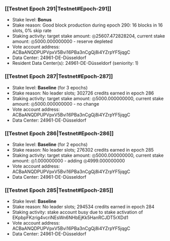 ### [[Testnet Epoch 291|Testnet#Epoch-291]]
* Stake level: **Bonus**
* Stake reason: Good block production during epoch 290: 16 blocks in 16 slots, 0% skip rate
* Staking activity: target stake amount: ◎25607.472828204, current stake amount: ◎5000.000000000 - reserve depleted
* Vote account address: ACBaANQDPUPVpxV5Bvi16PBa3nCgQj8i4YZrpYF5jqgC
* Data Center: 24961-DE-Düsseldorf
* Resident Data Center(s): 24961-DE-Düsseldorf (seniority: 1)
### [[Testnet Epoch 287|Testnet#Epoch-287]]
* Stake level: **Baseline** (for 3 epochs)
* Stake reason: No leader slots; 302726 credits earned in epoch 286
* Staking activity: target stake amount: ◎5000.000000000, current stake amount: ◎5000.000000000 - no change
* Vote account address: ACBaANQDPUPVpxV5Bvi16PBa3nCgQj8i4YZrpYF5jqgC
* Data Center: 24961-DE-Düsseldorf
### [[Testnet Epoch 286|Testnet#Epoch-286]]
* Stake level: **Baseline** (for 2 epochs)
* Stake reason: No leader slots; 276302 credits earned in epoch 285
* Staking activity: target stake amount: ◎5000.000000000, current stake amount: ◎1.000000000 - adding ◎4999.000000000
* Vote account address: ACBaANQDPUPVpxV5Bvi16PBa3nCgQj8i4YZrpYF5jqgC
* Data Center: 24961-DE-Düsseldorf
### [[Testnet Epoch 285|Testnet#Epoch-285]]
* Stake level: **Baseline**
* Stake reason: No leader slots; 294534 credits earned in epoch 284
* Staking activity: stake account busy due to stake activation of EKpbpFKzrig4vcriNEsWn6NHbEjKk5HanRCJDT5rXDd1
* Vote account address: ACBaANQDPUPVpxV5Bvi16PBa3nCgQj8i4YZrpYF5jqgC
* Data Center: 24961-DE-Düsseldorf
